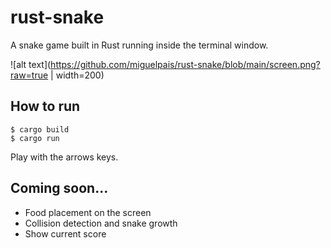 # rust-snake
A snake game built in Rust running inside the terminal window.

![alt text](https://github.com/miguelpais/rust-snake/blob/main/screen.png?raw=true | width=200)

## How to run

```terminal
$ cargo build
$ cargo run
```

Play with the arrows keys.

## Coming soon...

- Food placement on the screen
- Collision detection and snake growth
- Show current score 
